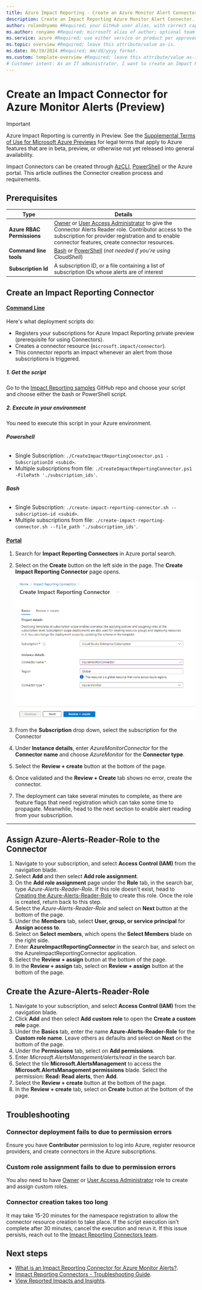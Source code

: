```yaml
---
title: Azure Impact Reporting - Create an Azure Monitor Alert Connector #Required; page title is displayed in search results. Include the brand.
description: Create an Impact Reporting Azure Monitor Alert Connector. #Required; article description that is displayed in search results. 
author: rolandnyamo #Required; your GitHub user alias, with correct capitalization.
ms.author: ronyamo #Required; microsoft alias of author; optional team alias.
ms.service: azure #Required; use either service or product per approved list. 
ms.topic: overview #Required; leave this attribute/value as-is.
ms.date: 06/19/2024 #Required; mm/dd/yyyy format.
ms.custom: template-overview #Required; leave this attribute/value as-is.
# Customer intent: As an IT administrator, I want to create an Impact Reporting connector for Azure Monitor Alerts, so that I can efficiently manage and report on alerts across my Azure subscriptions.
---
```


# Create an Impact Connector for Azure Monitor Alerts (Preview)
> [!IMPORTANT]
> Azure Impact Reporting is currently in Preview. See the [Supplemental Terms of Use for Microsoft Azure Previews](https://azure.microsoft.com/support/legal/preview-supplemental-terms/) for legal terms that apply to Azure features that are in beta, preview, or otherwise not yet released into general availability.

Impact Connectors can be created through [AzCLI](/cli/azure), [PowerShell](/powershell/azure) or the Azure portal. This article outlines the Connector creation process and requirements.

## Prerequisites
| Type     | Details      |
| ------------- | ------------- |
| **Azure RBAC Permissions** | [Owner](/azure/role-based-access-control/built-in-roles#owner) or [User Access Administrator](/azure/role-based-access-control/built-in-roles#user-access-administrator) to give the Connector Alerts Reader role. Contributor access to the subscription for provider registration and to enable connector features, create connector resources. |
| **Command line tools** | [Bash](/cli/azure) or [PowerShell](/powershell/azure) (*not needed if you're using CloudShell*)|
| **Subscription Id**| A subscription ID, or a file containing a list of subscription IDs  whose alerts are of interest|

## Create an Impact Reporting Connector
#### [Command Line](#tab/cli/)

Here's what deployment scripts do:
* Registers your subscriptions for Azure Impact Reporting private preview (prerequisite for using Connectors).
* Creates a connector resource (`microsoft.impact/connector`).
* This connector reports an impact whenever an alert from those subscriptions is triggered.

##### 1. **Get the script**
Go to the [Impact Reporting samples](https://github.com/Azure/impact-reporting-samples/tree/main/Onboarding/Connector/Azure%20Monitor%20Connector/Scripts) GitHub repo and choose your script and choose either the bash or PowerShell script.
##### 2. **Execute in your environment**
You need to execute this script in your Azure environment.

###### **Powershell**
* Single Subscription: `./CreateImpactReportingConnector.ps1 -SubscriptionId <subid>`.
* Multiple subscriptions from file: `./CreateImpactReportingConnector.ps1 -FilePath './subscription_ids'`.

###### **Bash**
* Single Subscription: `./create-impact-reporting-connector.sh --subscription-id <subid>`.
* Multiple subscriptions from file: `./create-impact-reporting-connector.sh --file_path './subscription_ids'`.

#### [Portal](#tab/portal/)

1. Search for **Impact Reporting Connectors** in Azure portal search.
2. Select on the **Create** button on the left side in the page. The **Create Impact Reporting Connector** page opens.

    ![Screenshot of the create impact reporting connector page.](images/create-connector.png)

3. From the **Subscription** drop down, select the subscription for the Connector
4. Under **Instance details**, enter *AzureMonitorConnector* for the **Connector name** and choose *AzureMonitor* for the **Connector type**.
5. Select the **Review + create** button at the bottom of the page.
6. Once validated and the **Review + Create** tab shows no error, create the connector.
7. The deployment can take several minutes to complete, as there are feature flags that need registration which can take some time to propagate. Meanwhile, head to the next section to enable alert reading from your subscription.

---

## Assign Azure-Alerts-Reader-Role to the Connector

1. Navigate to your subscription, and select **Access Control (IAM)** from the navigation blade.
2. Select **Add** and then select **Add role assignment**.
3. On the **Add role assignment** page under the **Role** tab, in the search bar, type *Azure-Alerts-Reader-Role*. If this role doesn't exist, head to [Creating the Azure-Alerts-Reader-Role](#create-the-azure-alerts-reader-role) to create this role. Once the role is created, return back to this step.
4. Select the *Azure-Alerts-Reader-Role* and select on **Next** button at the bottom of the page.
5. Under the **Members** tab, select **User, group, or service principal** for **Assign access to**.
6. Select on **Select members**, which opens the **Select Members** blade on the right side.
7. Enter **AzureImpactReportingConnector** in the search bar, and select on the AzureImpactReportingConnector application. 
8. Select the **Review + assign** button at the bottom of the page.
9. In the **Review + assign** tab, select on **Review + assign** button at the bottom of the page.

## Create the Azure-Alerts-Reader-Role
1. Navigate to your subscription, and select **Access Control (IAM)** from the navigation blade.
2. Click **Add** and then select **Add custom role** to open the **Create a custom role** page.
3. Under the **Basics** tab, enter the name **Azure-Alerts-Reader-Role** for the **Custom role name**. Leave others as defaults and select on **Next** on the bottom of the page.
4. Under the **Permissions** tab, select on **Add permissions**.
5. Enter *Microsoft.AlertsManagement/alerts/read* in the search bar.
6. Select the tile **Microsoft.AlertsManagement** to access the **Microsoft.AlertsManagement permissions** blade. Select the permission: **Read: Read alerts**, then **Add**.
7. Select the **Review + create** button at the bottom of the page.
8. In the **Review + create** tab, select on **Create** button at the bottom of the page.

## Troubleshooting

### Connector deployment fails to due to permission errors

Ensure you have **Contributor** permission to log into Azure, register resource providers, and create connectors in the Azure subscriptions.

### Custom role assignment fails to due to permission errors

You also need to have [Owner](/azure/role-based-access-control/built-in-roles#owner) or [User Access Administrator](/azure/role-based-access-control/built-in-roles#user-access-administrator) role to create and assign custom roles.

### Connector creation takes too long

It may take 15-20 minutes for the namespace registration to allow the connector resource creation to take place. 
If the script execution isn't complete after 30 minutes, cancel the execution and rerun it. If this issue persists, reach out to the [Impact Reporting Connectors team](mailto:impactrp-preview@microsoft.com).

## Next steps
* [What is an Impact Reporting Connector for Azure Monitor Alerts?](azure-monitor-connector.md).
* [Impact Reporting Connectors - Troubleshooting Guide](connectors-troubleshooting-guide.md).
* [View Reported Impacts and Insights](view-impact-insights.md).
